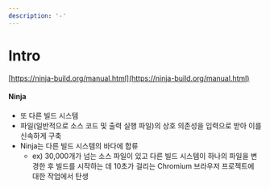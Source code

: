 ```yaml
---
description: '-'
---
```


# Intro

[https://ninja-build.org/manual.html](https://ninja-build.org/manual.html)

#### Ninja&#x20;

* 또 다른 빌드 시스템&#x20;
* 파일(일반적으로 소스 코드 및 출력 실행 파일)의 상호 의존성을 입력으로 받아 이를 신속하게 구축&#x20;
* Ninja는 다른 빌드 시스템의 바다에 합류
  * ex) 30,000개가 넘는 소스 파일이 있고 다른 빌드 시스템이 하나의 파일을 변경한 후 빌드를 시작하는 데 10초가 걸리는 Chromium 브라우저 프로젝트에 대한 작업에서 탄생&#x20;









